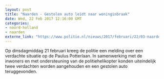 ```yaml
---
layout: post
title: "Naarden - Gestolen auto leidt naar woninginbraak"
date: Wed, 22 Feb 2017 12:16:00 GMT
categories: 
- noord-holland 
- naarden 
externe_link: "https://www.politie.nl/nieuws/2017/februari/22/03-naarden-gestolen-auto-leidt-naar-woninginbraak.html"
---
```


Op dinsdagmiddag 21 februari kreeg de politie een melding over een verdachte situatie op de Paulus Potterlaan. In samenwerking met de inwoners en met ondersteuning van de politiehelikopter konden uiteindelijk twee verdachten worden aangehouden en een gestolen auto teruggevonden.
